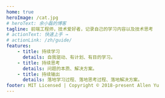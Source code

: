 ```yaml
---
home: true
heroImage: /cat.jpg
# heroText: 余小磊的博客
tagline: 前端工程师，技术爱好者，记录自己的学习内容以及技术思考
# actionText: 快速上手 →
# actionLink: /zh/guide/
features:
    - title: 持续学习
      details: 自我驱动、有计划、有目的学习。
    - title: 持续思考
      details: 问题的本质、解决方案。
    - title: 持续输出
      details: 落地学习过程、落地思考过程、落地解决方案。
footer: MIT Licensed | Copyright © 2018-present Allen Yu
---
```

